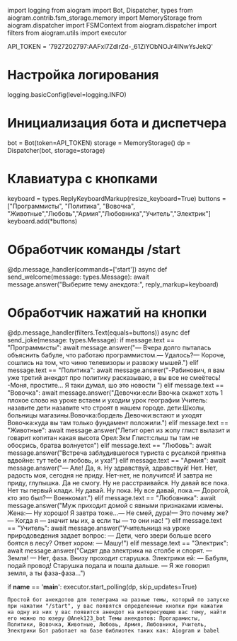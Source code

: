import logging
from aiogram import Bot, Dispatcher, types
from aiogram.contrib.fsm_storage.memory import MemoryStorage
from aiogram.dispatcher import FSMContext
from aiogram.dispatcher import filters
from aiogram.utils import executor

API_TOKEN = '7927202797:AAFxl7ZdIrZd-_61ZiYObNOJr4INwYsJekQ'

# Настройка логирования
logging.basicConfig(level=logging.INFO)

# Инициализация бота и диспетчера
bot = Bot(token=API_TOKEN)
storage = MemoryStorage()
dp = Dispatcher(bot, storage=storage)

# Клавиатура с кнопками
keyboard = types.ReplyKeyboardMarkup(resize_keyboard=True)
buttons = ["Программисты", "Политика", "Вовочка", "Животные","Любовь","Армия","Любовника","Учитель","Электрик"]
keyboard.add(*buttons)

# Обработчик команды /start
@dp.message_handler(commands=['start'])
async def send_welcome(message: types.Message):
    await message.answer("Выберите тему анекдота:", reply_markup=keyboard)

# Обработчик нажатий на кнопки
@dp.message_handler(filters.Text(equals=buttons))
async def send_joke(message: types.Message):
    if message.text == "Программисты":
        await message.answer("— Вчера долго пыталась объяснить бабуле, что работаю программистом.— Удалось?— Короче, сошлись на том, что чиню телевизоры и развожу мышей.")
    elif message.text == "Политика":
        await message.answer("-Рабинович, я вам уже третий анекдот про политику расказываю, а вы все не смеётесь! -Моня, простите... Я таки думал, шо это новости ")
    elif message.text == "Вовочка":
        await message.answer("Девочки:если Ввочка скажет хоть 1 плохое слово на уроке встаем и уходим урок географии  Учитель: назавите дети назавите что строят в нашем городе. дети:Школы, больницы магазины.Вовочка:бордель Девочки:встают и уходят Вовочка:куда вы там только фундамент положили.")
    elif message.text == "Животные":
        await message.answer("Летит орел из жопу глист вылазит и говарит копитан какая высота Орел:3км Глист:слыш ты там не обосрись, братва волнуется")
    elif message.text == "Любовь":
        await message.answer("Встреча заблудившегося туриста с русалкой приятна вдвойне: тут тебе и любовь, и уха!")
    elif message.text == "Армия":
        await message.answer("— Але! Да, я. Ну здравствуй, здравствуй! Нет. Нет, радость моя, сегодня не приду. Нет-нет, не получится! И завтра не приду, глупышка. Да не смогу. Ну не расстраивайся. Ну давай все пока. Нет ты первый клади. Ну давай. Ну пока. Ну все давай, пока.— Дорогой, кто это был?— Военкомат.")
    elif message.text == "Любовника":
        await message.answer("Муж приходит домой с явными признаками измены. Жена:— Ну хорошо! Я завтра тоже…— Не смей, дура!— Это почему же?— Когда я — значит мы их, а если ты — то они нас! ")
    elif message.text == "Учитель":
        await message.answer("Учительница на уроке природоведения задает вопрос: — Дети, чего звери больше всего боятся в лесу? Ответ хором: — Машу!")
    elif message.text == "Электрик":
        await message.answer("Сидят два электрика на столбе и спорят. — Земля! — Нет, фаза. Внизу проходит старушка. Электрики ей: — Бабуля, подай провод! Старушка подала и пошла дальше. — Я же говорил земля, а ты фаза-фаза…")
        
if __name__ == '__main__':
    executor.start_polling(dp, skip_updates=True)

    Простой бот анекдотов для телеграма на разные темы, который по запуске при нажатии "/start", у вас появятся определенные кнопки при нажатии на одну из них у вас появится анекдот на интересующию вас тему, найти его можно по юзеру @Anek123_bot Темы анекдотов: Прогарамисты, Политики, Вовочка, Животные, Любовь, Армия, Любовники, Учитель, Электрики Бот работает на базе библиотек таких как: Aiogram и babel
